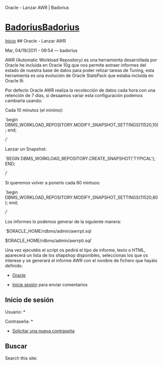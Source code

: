 





Oracle - Lanzar AWR | Badorius


















# [BadoriusBadorius](/ "Badorius")

 
 

[Inicio](/) ## Oracle - Lanzar AWR

 

Mar, 04/19/2011 - 09:54 — badorius

AWR (Automatic Workload Repository) es una herramienta desarrollada por Oracle he incluida en Oracle 10g que nos permite extraer informes del estado de nuestra base de datos para poder relizar tareas de Tuning, esta herramienta es una evolución de Oracle StatsPack que estaba incluida en Oracle 9i.


Por defecto Oracle AWR realiza la recolección de datos cada hora con una retención de 7 días, si desaamos variar esta configuración podemos cambiarla usando:


Cada 10 minutos (el mínimo):


`begin DBMS_WORKLOAD_REPOSITORY.MODIFY_SNAPSHOT_SETTINGS(11520,10); end;  

/`


Lanzar un Snapshot:  

`BEGIN DBMS_WORKLOAD_REPOSITORY.CREATE_SNAPSHOT('TYPICAL'); END;  

/`


Si queremos volver a ponerlo cada 60 mintuos:


`begin DBMS_WORKLOAD_REPOSITORY.MODIFY_SNAPSHOT_SETTINGS(11520,60); end;  

/`


Los informes lo podemos generar de la siguiente manera:  

`$ORACLE_HOME/rdbms/admin/awrrpt.sql  

$ORACLE_HOME/rdbms/admin/awrrpti.sql`


Una vez ejecutéis el script os pedirá el tipo de informe, texto o HTML, aparecerá un lista de los shapshop disponibles, seleccionas los que os interese y se generará el informe AWR con el nombre de fichero que hayáis definido.





* [Oracle](/?q=taxonomy/term/7)


* [Inicie sesión](/?q=user/login&destination=comment%2Freply%2F63%23comment-form) para enviar comentarios





 


## Inicio de sesión




Usuario: *



Contraseña: *



* [Solicitar una nueva contraseña](/?q=user/password "Solicita una contraseña nueva por correo electrónico.")






## Buscar





Search this site: 










 




